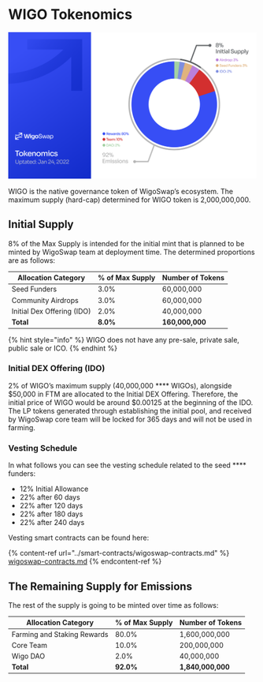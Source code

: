 # WIGO Tokenomics

![](../.gitbook/assets/tokenomics.png)

WIGO is the native governance token of WigoSwap’s ecosystem. The maximum supply (hard-cap) determined for WIGO token is 2,000,000,000.&#x20;

## **Initial Supply**

8% of the Max Supply is intended for the initial mint that is planned to be minted by WigoSwap team at deployment time. The determined proportions are as follows:

| Allocation Category        |  % of Max Supply | Number of Tokens |
| -------------------------- | ---------------- | ---------------- |
| Seed Funders               | 3.0%             | 60,000,000       |
| Community Airdrops         | 3.0%             | 60,000,000       |
| Initial Dex Offering (IDO) | 2.0%             | 40,000,000       |
| **Total**                  | **8.0%**         | **160,000,000**  |

{% hint style="info" %}
WIGO does not have any pre-sale, private sale, public sale or ICO.
{% endhint %}

### **Initial DEX Offering (IDO)**&#x20;

2% of WIGO’s maximum supply (40,000,000 **** WIGOs), alongside $50,000 in FTM are allocated to the Initial DEX Offering. Therefore, the initial price of WIGO would be around $0.00125 at the beginning of the IDO. The LP tokens generated through establishing the initial pool, and received by WigoSwap core team will be locked for 365 days and will not be used in farming.

### **Vesting Schedule**&#x20;

In what follows you can see the vesting schedule related to the seed **** funders:

* 12% Initial Allowance
* 22% after 60 days
* 22% after 120 days
* 22% after 180 days
* 22% after 240 days

Vesting smart contracts can be found here:

{% content-ref url="../smart-contracts/wigoswap-contracts.md" %}
[wigoswap-contracts.md](../smart-contracts/wigoswap-contracts.md)
{% endcontent-ref %}

## **The Remaining Supply for Emissions**&#x20;

The rest of the supply is going to be minted over time as follows:

| Allocation Category         |  % of Max Supply | Number of Tokens  |
| --------------------------- | ---------------- | ----------------- |
| Farming and Staking Rewards | 80.0%            | 1,600,000,000     |
| Core Team                   | 10.0%            | 200,000,000       |
| Wigo DAO                    | 2.0%             | 40,000,000        |
| **Total**                   | **92.0%**        | **1,840,000,000** |
